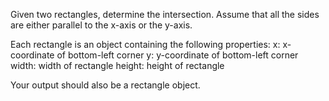 Given two rectangles, determine the intersection. Assume that all the
sides are either parallel to the x-axis or the y-axis.

Each rectangle is an object containing the following properties:
  x: x-coordinate of bottom-left corner
  y: y-coordinate of bottom-left corner
  width: width of rectangle
  height: height of rectangle

Your output should also be a rectangle object.